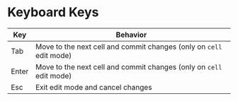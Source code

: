 # Keyboard Keys
|Key |Behavior |
|--|--|
| Tab | Move to the next cell and commit changes (only on `cell` edit mode) |
| Enter | Move to the next cell and commit changes (only on `cell` edit mode)|
| Esc | Exit edit mode and cancel changes |